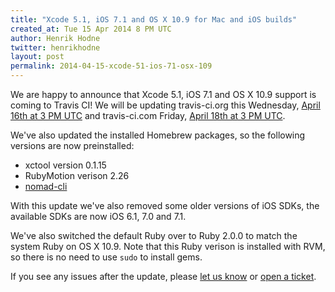 ```yaml
---
title: "Xcode 5.1, iOS 7.1 and OS X 10.9 for Mac and iOS builds"
created_at: Tue 15 Apr 2014 8 PM UTC
author: Henrik Hodne
twitter: henrikhodne
layout: post
permalink: 2014-04-15-xcode-51-ios-71-osx-109
---
```


We are happy to announce that Xcode 5.1, iOS 7.1 and OS X 10.9 support is coming
to Travis CI! We will be updating travis-ci.org this Wednesday, [April 16th at 3
PM UTC][org-time] and travis-ci.com Friday, [April 18th at 3 PM UTC][com-time].

[org-time]: http://www.timeanddate.com/worldclock/fixedtime.html?iso=20140416T15
[com-time]: http://www.timeanddate.com/worldclock/fixedtime.html?iso=20140418T15

We've also updated the installed Homebrew packages, so the following versions
are now preinstalled:

* xctool version 0.1.15
* RubyMotion verison 2.26
* [nomad-cli](http://nomad-cli.com)

With this update we've also removed some older versions of iOS SDKs, the
available SDKs are now iOS 6.1, 7.0 and 7.1.

We've also switched the default Ruby over to Ruby 2.0.0 to match the system Ruby
on OS X 10.9. Note that this Ruby verison is installed with RVM, so there is no
need to use `sudo` to install gems.

If you see any issues after the update, please [let us
know](mailto:support@travis-ci.org) or [open a
ticket](https://github.com/travis-ci/travis-ci/issues).

